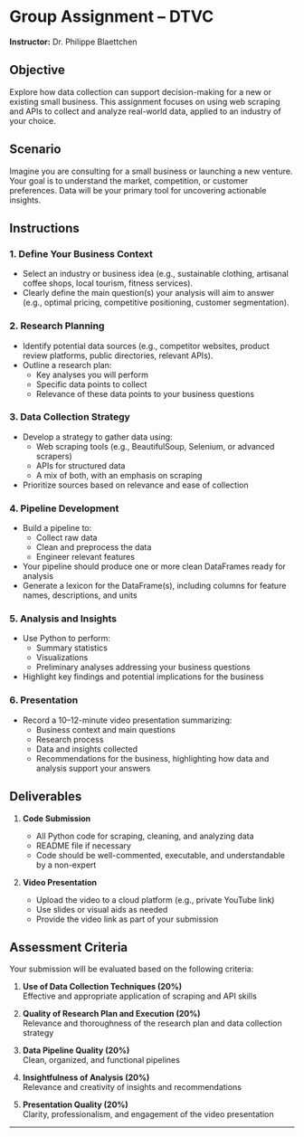 # Group Assignment – DTVC

**Instructor:** Dr. Philippe Blaettchen

## Objective

Explore how data collection can support decision-making for a new or existing small business. This assignment focuses on using web scraping and APIs to collect and analyze real-world data, applied to an industry of your choice.

## Scenario

Imagine you are consulting for a small business or launching a new venture. Your goal is to understand the market, competition, or customer preferences. Data will be your primary tool for uncovering actionable insights.

## Instructions

### 1. Define Your Business Context
- Select an industry or business idea (e.g., sustainable clothing, artisanal coffee shops, local tourism, fitness services).
- Clearly define the main question(s) your analysis will aim to answer (e.g., optimal pricing, competitive positioning, customer segmentation).

### 2. Research Planning
- Identify potential data sources (e.g., competitor websites, product review platforms, public directories, relevant APIs).
- Outline a research plan:
    - Key analyses you will perform
    - Specific data points to collect
    - Relevance of these data points to your business questions

### 3. Data Collection Strategy
- Develop a strategy to gather data using:
    - Web scraping tools (e.g., BeautifulSoup, Selenium, or advanced scrapers)
    - APIs for structured data
    - A mix of both, with an emphasis on scraping
- Prioritize sources based on relevance and ease of collection

### 4. Pipeline Development
- Build a pipeline to:
    - Collect raw data
    - Clean and preprocess the data
    - Engineer relevant features
- Your pipeline should produce one or more clean DataFrames ready for analysis
- Generate a lexicon for the DataFrame(s), including columns for feature names, descriptions, and units

### 5. Analysis and Insights
- Use Python to perform:
    - Summary statistics
    - Visualizations
    - Preliminary analyses addressing your business questions
- Highlight key findings and potential implications for the business

### 6. Presentation
- Record a 10–12-minute video presentation summarizing:
    - Business context and main questions
    - Research process
    - Data and insights collected
    - Recommendations for the business, highlighting how data and analysis support your answers

## Deliverables

1. **Code Submission**
    - All Python code for scraping, cleaning, and analyzing data
    - README file if necessary
    - Code should be well-commented, executable, and understandable by a non-expert

2. **Video Presentation**
    - Upload the video to a cloud platform (e.g., private YouTube link)
    - Use slides or visual aids as needed
    - Provide the video link as part of your submission

## Assessment Criteria

Your submission will be evaluated based on the following criteria:

1. **Use of Data Collection Techniques (20%)**  
   Effective and appropriate application of scraping and API skills

2. **Quality of Research Plan and Execution (20%)**  
   Relevance and thoroughness of the research plan and data collection strategy

3. **Data Pipeline Quality (20%)**  
   Clean, organized, and functional pipelines

4. **Insightfulness of Analysis (20%)**  
   Relevance and creativity of insights and recommendations

5. **Presentation Quality (20%)**  
   Clarity, professionalism, and engagement of the video presentation

---
